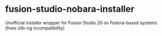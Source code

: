 # fusion-studio-nobara-installer
Unofficial installer wrapper for Fusion Studio 20 on Fedora-based systems (fixes zlib-ng incompatibility)
